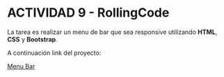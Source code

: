 # ACTIVIDAD 9 - RollingCode
La tarea es realizar un menu de bar que sea responsive utilizando **HTML**, **CSS** y **Bootstrap**.

A continuación link del proyecto:

[Menu Bar](#)